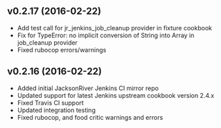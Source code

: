 v0.2.17 (2016-02-22)
-------------------
- Add test call for jr_jenkins_job_cleanup provider in fixture cookbook
- Fix for TypeError: no implicit conversion of String into Array in job_cleanup provider
- Fixed rubocop errors/warnings

v0.2.16 (2016-02-22)
-------------------
- Added initial JacksonRiver Jenkins CI mirror repo
- Updated support for latest Jenkins upstream cookbook version 2.4.x
- Fixed Travis CI support
- Updated integration testing
- Fixed rubocop, and food critic warnings and errors
